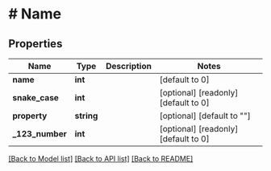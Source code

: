 # # Name

## Properties

Name | Type | Description | Notes
------------ | ------------- | ------------- | -------------
**name** | **int** |  | [default to 0]
**snake_case** | **int** |  | [optional] [readonly] [default to 0]
**property** | **string** |  | [optional] [default to ""]
**_123_number** | **int** |  | [optional] [readonly] [default to 0]

[[Back to Model list]](../../README.md#models) [[Back to API list]](../../README.md#endpoints) [[Back to README]](../../README.md)
